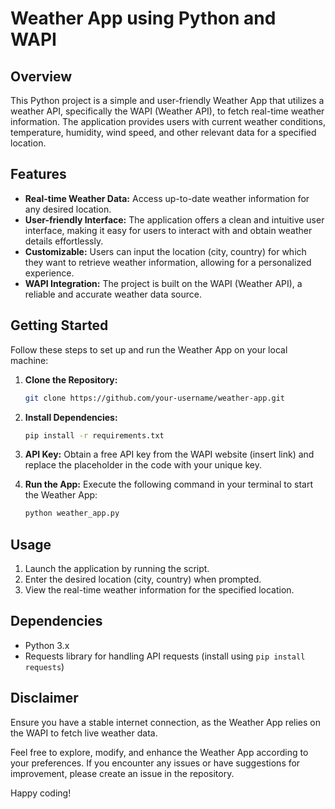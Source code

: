 # Weather App using Python and WAPI

## Overview
This Python project is a simple and user-friendly Weather App that utilizes a weather API, specifically the WAPI (Weather API), to fetch real-time weather information. The application provides users with current weather conditions, temperature, humidity, wind speed, and other relevant data for a specified location.

## Features
- **Real-time Weather Data:** Access up-to-date weather information for any desired location.
- **User-friendly Interface:** The application offers a clean and intuitive user interface, making it easy for users to interact with and obtain weather details effortlessly.
- **Customizable:** Users can input the location (city, country) for which they want to retrieve weather information, allowing for a personalized experience.
- **WAPI Integration:** The project is built on the WAPI (Weather API), a reliable and accurate weather data source.

## Getting Started
Follow these steps to set up and run the Weather App on your local machine:

1. **Clone the Repository:**
   ```bash
   git clone https://github.com/your-username/weather-app.git
   ```

2. **Install Dependencies:**
   ```bash
   pip install -r requirements.txt
   ```

3. **API Key:**
   Obtain a free API key from the WAPI website (insert link) and replace the placeholder in the code with your unique key.

4. **Run the App:**
   Execute the following command in your terminal to start the Weather App:
   ```bash
   python weather_app.py
   ```

## Usage
1. Launch the application by running the script.
2. Enter the desired location (city, country) when prompted.
3. View the real-time weather information for the specified location.

## Dependencies
- Python 3.x
- Requests library for handling API requests (install using `pip install requests`)

## Disclaimer
Ensure you have a stable internet connection, as the Weather App relies on the WAPI to fetch live weather data.

Feel free to explore, modify, and enhance the Weather App according to your preferences. If you encounter any issues or have suggestions for improvement, please create an issue in the repository.

Happy coding!
